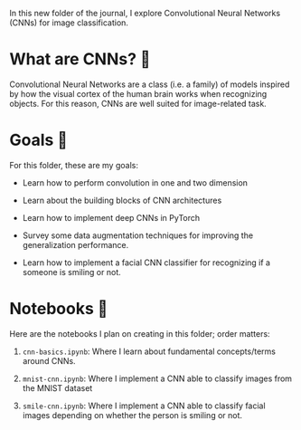 In this new folder of the journal, I explore Convolutional Neural Networks (CNNs) for image classification.

# What are CNNs? 💭

Convolutional Neural Networks are a class (i.e. a family) of models inspired by how the visual cortex of the human brain works when recognizing objects. For this reason, CNNs are well suited for image-related task.

# Goals 🎯

For this folder, these are my goals:

- Learn how to perform convolution in one and two dimension

- Learn about the building blocks of CNN architectures

- Learn how to implement deep CNNs in PyTorch

- Survey some data augmentation techniques for improving the generalization performance.

- Learn how to implement a facial CNN classifier for recognizing if a someone is smiling or not.

# Notebooks 📓

Here are the notebooks I plan on creating in this folder; order matters:

1. `cnn-basics.ipynb`: Where I learn about fundamental concepts/terms around CNNs.

2. `mnist-cnn.ipynb`: Where I implement a CNN able to classify images from the MNIST dataset

3. `smile-cnn.ipynb`: Where I implement a CNN able to classify facial images depending on whether the person is smiling or not.